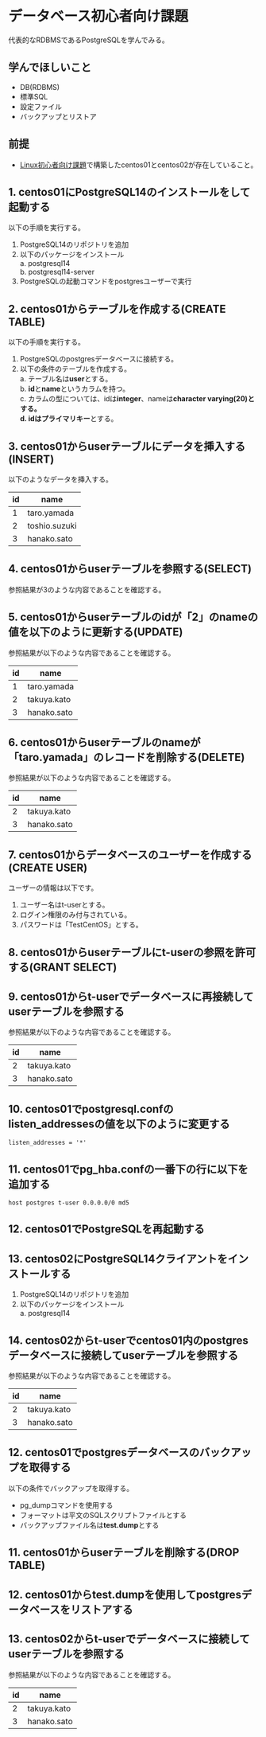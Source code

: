 # データベース初心者向け課題
代表的なRDBMSであるPostgreSQLを学んでみる。

## 学んでほしいこと
 - DB(RDBMS)
 - 標準SQL
 - 設定ファイル
 - バックアップとリストア

## 前提
 - [Linux初心者向け課題](linux.md)で構築したcentos01とcentos02が存在していること。

## 1. **centos01**にPostgreSQL14のインストールをして起動する
以下の手順を実行する。
1. PostgreSQL14のリポジトリを追加
2. 以下のパッケージをインストール  
  a. postgresql14  
  b. postgresql14-server
3. PostgreSQLの起動コマンドをpostgresユーザーで実行

## 2. **centos01**からテーブルを作成する(CREATE TABLE)
以下の手順を実行する。
1. PostgreSQLのpostgresデータベースに接続する。
2. 以下の条件のテーブルを作成する。  
  a. テーブル名は**user**とする。  
  b. **id**と**name**というカラムを持つ。  
  c. カラムの型については、idは**integer**、nameは**character varying(20)**とする。  
  d. idは**プライマリキー**とする。

## 3. **centos01**からuserテーブルにデータを挿入する(INSERT)
以下のようなデータを挿入する。

id | name
--- | ---
1 | taro.yamada
2 | toshio.suzuki
3 | hanako.sato

## 4. **centos01**からuserテーブルを参照する(SELECT)
参照結果が3のような内容であることを確認する。

## 5. **centos01**からuserテーブルのidが「**2**」のnameの値を以下のように更新する(UPDATE)
参照結果が以下のような内容であることを確認する。

id | name
--- | ---
1 | taro.yamada
2 | takuya.kato
3 | hanako.sato

## 6. **centos01**からuserテーブルのnameが「**taro.yamada**」のレコードを削除する(DELETE)
参照結果が以下のような内容であることを確認する。

id | name
--- | ---
2 | takuya.kato
3 | hanako.sato

## 7. **centos01**からデータベースのユーザーを作成する(CREATE USER)
ユーザーの情報は以下です。
1. ユーザー名はt-userとする。
2. ログイン権限のみ付与されている。
3. パスワードは「TestCentOS」とする。

## 8. **centos01**からuserテーブルにt-userの参照を許可する(GRANT SELECT)

## 9. **centos01**からt-userでデータベースに再接続してuserテーブルを参照する
参照結果が以下のような内容であることを確認する。

id | name
--- | ---
2 | takuya.kato
3 | hanako.sato

## 10. **centos01**でpostgresql.confの**listen_addresses**の値を以下のように変更する

```
listen_addresses = '*'
```
## 11. **centos01**でpg_hba.confの一番下の行に以下を追加する

```
host postgres t-user 0.0.0.0/0 md5
```
## 12. **centos01**でPostgreSQLを再起動する

## 13. **centos02**にPostgreSQL14クライアントをインストールする
1. PostgreSQL14のリポジトリを追加
2. 以下のパッケージをインストール  
  a. postgresql14 

## 14. **centos02**からt-userでcentos01内のpostgresデータベースに接続してuserテーブルを参照する
参照結果が以下のような内容であることを確認する。

id | name
--- | ---
2 | takuya.kato
3 | hanako.sato

## 12. **centos01**でpostgresデータベースのバックアップを取得する
以下の条件でバックアップを取得する。
 - pg_dumpコマンドを使用する
 - フォーマットは平文のSQLスクリプトファイルとする
 - バックアップファイル名は**test.dump**とする

## 11. **centos01**からuserテーブルを削除する(DROP TABLE)

## 12. **centos01**からtest.dumpを使用してpostgresデータベースをリストアする

## 13. **centos02**からt-userでデータベースに接続してuserテーブルを参照する
参照結果が以下のような内容であることを確認する。

id | name
--- | ---
2 | takuya.kato
3 | hanako.sato

